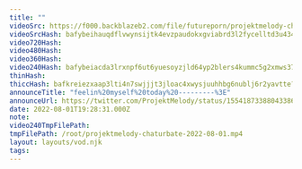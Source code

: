 ```yaml
---
title: ""
videoSrc: https://f000.backblazeb2.com/file/futureporn/projektmelody-chaturbate-2022-08-01.mp4
videoSrcHash: bafybeihauqdflvwynsijtk4evzpaudokxgviabrd3l2fycelltd3u434hm?filename=projektmelody-chaturbate-20220801T192831Z-source.mp4
video720Hash: 
video480Hash: 
video360Hash: 
video240Hash: bafybeiacda3lrxnpf6ut6yuesoyzjld64yp2blers4kummc5g2xmws377e?filename=projektmelody-chaturbate-20220801T192831Z-240p.mp4
thinHash: 
thiccHash: bafkreiezxaap3lti4n7swjjjt3jloac4xwysjuuhhbg6nublj6r2yavtte?filename=20220801T192831Z-thicc.jpg
announceTitle: "feelin%20myself%20today%20---------%3E"
announceUrl: https://twitter.com/ProjektMelody/status/1554187338804338696
date: 2022-08-01T19:28:31.000Z
note: 
video240TmpFilePath: 
tmpFilePath: /root/projektmelody-chaturbate-2022-08-01.mp4
layout: layouts/vod.njk
tags:
---
```

